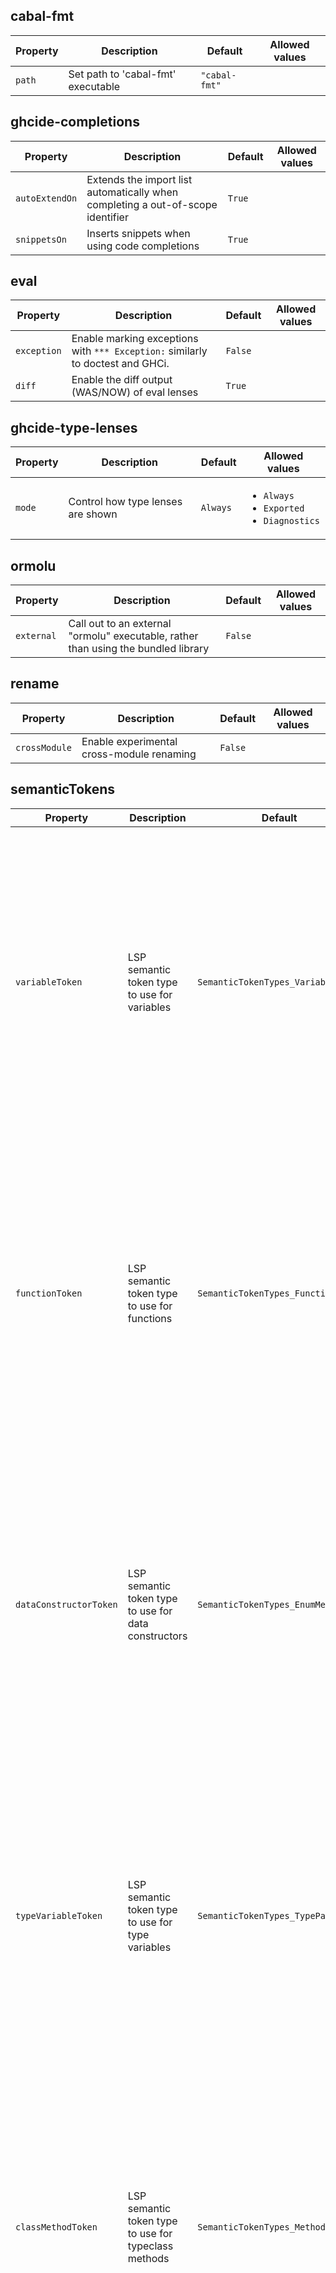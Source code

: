 ## cabal-fmt
| Property | Description | Default | Allowed values |
| --- | --- | --- | --- |
| `path` | Set path to 'cabal-fmt' executable | `"cabal-fmt"` |  &nbsp;  |

## ghcide-completions
| Property | Description | Default | Allowed values |
| --- | --- | --- | --- |
| `autoExtendOn` | Extends the import list automatically when completing a out-of-scope identifier | `True` |  &nbsp;  |
| `snippetsOn` | Inserts snippets when using code completions | `True` |  &nbsp;  |

## eval
| Property | Description | Default | Allowed values |
| --- | --- | --- | --- |
| `exception` | Enable marking exceptions with `*** Exception:` similarly to doctest and GHCi. | `False` |  &nbsp;  |
| `diff` | Enable the diff output (WAS/NOW) of eval lenses | `True` |  &nbsp;  |

## ghcide-type-lenses
| Property | Description | Default | Allowed values |
| --- | --- | --- | --- |
| `mode` | Control how type lenses are shown | `Always` | <ul> <li><code>Always</code></li> <li><code>Exported</code></li> <li><code>Diagnostics</code></li> </ul> |

## ormolu
| Property | Description | Default | Allowed values |
| --- | --- | --- | --- |
| `external` | Call out to an external "ormolu" executable, rather than using the bundled library | `False` |  &nbsp;  |

## rename
| Property | Description | Default | Allowed values |
| --- | --- | --- | --- |
| `crossModule` | Enable experimental cross-module renaming | `False` |  &nbsp;  |

## semanticTokens
| Property | Description | Default | Allowed values |
| --- | --- | --- | --- |
| `variableToken` | LSP semantic token type to use for variables | `SemanticTokenTypes_Variable` | <ul> <li><code>SemanticTokenTypes_Namespace</code></li> <li><code>SemanticTokenTypes_Type</code></li> <li><code>SemanticTokenTypes_Class</code></li> <li><code>SemanticTokenTypes_Enum</code></li> <li><code>SemanticTokenTypes_Interface</code></li> <li><code>SemanticTokenTypes_Struct</code></li> <li><code>SemanticTokenTypes_TypeParameter</code></li> <li><code>SemanticTokenTypes_Parameter</code></li> <li><code>SemanticTokenTypes_Variable</code></li> <li><code>SemanticTokenTypes_Property</code></li> <li><code>SemanticTokenTypes_EnumMember</code></li> <li><code>SemanticTokenTypes_Event</code></li> <li><code>SemanticTokenTypes_Function</code></li> <li><code>SemanticTokenTypes_Method</code></li> <li><code>SemanticTokenTypes_Macro</code></li> <li><code>SemanticTokenTypes_Keyword</code></li> <li><code>SemanticTokenTypes_Modifier</code></li> <li><code>SemanticTokenTypes_Comment</code></li> <li><code>SemanticTokenTypes_String</code></li> <li><code>SemanticTokenTypes_Number</code></li> <li><code>SemanticTokenTypes_Regexp</code></li> <li><code>SemanticTokenTypes_Operator</code></li> <li><code>SemanticTokenTypes_Decorator</code></li> </ul> |
| `functionToken` | LSP semantic token type to use for functions | `SemanticTokenTypes_Function` | <ul> <li><code>SemanticTokenTypes_Namespace</code></li> <li><code>SemanticTokenTypes_Type</code></li> <li><code>SemanticTokenTypes_Class</code></li> <li><code>SemanticTokenTypes_Enum</code></li> <li><code>SemanticTokenTypes_Interface</code></li> <li><code>SemanticTokenTypes_Struct</code></li> <li><code>SemanticTokenTypes_TypeParameter</code></li> <li><code>SemanticTokenTypes_Parameter</code></li> <li><code>SemanticTokenTypes_Variable</code></li> <li><code>SemanticTokenTypes_Property</code></li> <li><code>SemanticTokenTypes_EnumMember</code></li> <li><code>SemanticTokenTypes_Event</code></li> <li><code>SemanticTokenTypes_Function</code></li> <li><code>SemanticTokenTypes_Method</code></li> <li><code>SemanticTokenTypes_Macro</code></li> <li><code>SemanticTokenTypes_Keyword</code></li> <li><code>SemanticTokenTypes_Modifier</code></li> <li><code>SemanticTokenTypes_Comment</code></li> <li><code>SemanticTokenTypes_String</code></li> <li><code>SemanticTokenTypes_Number</code></li> <li><code>SemanticTokenTypes_Regexp</code></li> <li><code>SemanticTokenTypes_Operator</code></li> <li><code>SemanticTokenTypes_Decorator</code></li> </ul> |
| `dataConstructorToken` | LSP semantic token type to use for data constructors | `SemanticTokenTypes_EnumMember` | <ul> <li><code>SemanticTokenTypes_Namespace</code></li> <li><code>SemanticTokenTypes_Type</code></li> <li><code>SemanticTokenTypes_Class</code></li> <li><code>SemanticTokenTypes_Enum</code></li> <li><code>SemanticTokenTypes_Interface</code></li> <li><code>SemanticTokenTypes_Struct</code></li> <li><code>SemanticTokenTypes_TypeParameter</code></li> <li><code>SemanticTokenTypes_Parameter</code></li> <li><code>SemanticTokenTypes_Variable</code></li> <li><code>SemanticTokenTypes_Property</code></li> <li><code>SemanticTokenTypes_EnumMember</code></li> <li><code>SemanticTokenTypes_Event</code></li> <li><code>SemanticTokenTypes_Function</code></li> <li><code>SemanticTokenTypes_Method</code></li> <li><code>SemanticTokenTypes_Macro</code></li> <li><code>SemanticTokenTypes_Keyword</code></li> <li><code>SemanticTokenTypes_Modifier</code></li> <li><code>SemanticTokenTypes_Comment</code></li> <li><code>SemanticTokenTypes_String</code></li> <li><code>SemanticTokenTypes_Number</code></li> <li><code>SemanticTokenTypes_Regexp</code></li> <li><code>SemanticTokenTypes_Operator</code></li> <li><code>SemanticTokenTypes_Decorator</code></li> </ul> |
| `typeVariableToken` | LSP semantic token type to use for type variables | `SemanticTokenTypes_TypeParameter` | <ul> <li><code>SemanticTokenTypes_Namespace</code></li> <li><code>SemanticTokenTypes_Type</code></li> <li><code>SemanticTokenTypes_Class</code></li> <li><code>SemanticTokenTypes_Enum</code></li> <li><code>SemanticTokenTypes_Interface</code></li> <li><code>SemanticTokenTypes_Struct</code></li> <li><code>SemanticTokenTypes_TypeParameter</code></li> <li><code>SemanticTokenTypes_Parameter</code></li> <li><code>SemanticTokenTypes_Variable</code></li> <li><code>SemanticTokenTypes_Property</code></li> <li><code>SemanticTokenTypes_EnumMember</code></li> <li><code>SemanticTokenTypes_Event</code></li> <li><code>SemanticTokenTypes_Function</code></li> <li><code>SemanticTokenTypes_Method</code></li> <li><code>SemanticTokenTypes_Macro</code></li> <li><code>SemanticTokenTypes_Keyword</code></li> <li><code>SemanticTokenTypes_Modifier</code></li> <li><code>SemanticTokenTypes_Comment</code></li> <li><code>SemanticTokenTypes_String</code></li> <li><code>SemanticTokenTypes_Number</code></li> <li><code>SemanticTokenTypes_Regexp</code></li> <li><code>SemanticTokenTypes_Operator</code></li> <li><code>SemanticTokenTypes_Decorator</code></li> </ul> |
| `classMethodToken` | LSP semantic token type to use for typeclass methods | `SemanticTokenTypes_Method` | <ul> <li><code>SemanticTokenTypes_Namespace</code></li> <li><code>SemanticTokenTypes_Type</code></li> <li><code>SemanticTokenTypes_Class</code></li> <li><code>SemanticTokenTypes_Enum</code></li> <li><code>SemanticTokenTypes_Interface</code></li> <li><code>SemanticTokenTypes_Struct</code></li> <li><code>SemanticTokenTypes_TypeParameter</code></li> <li><code>SemanticTokenTypes_Parameter</code></li> <li><code>SemanticTokenTypes_Variable</code></li> <li><code>SemanticTokenTypes_Property</code></li> <li><code>SemanticTokenTypes_EnumMember</code></li> <li><code>SemanticTokenTypes_Event</code></li> <li><code>SemanticTokenTypes_Function</code></li> <li><code>SemanticTokenTypes_Method</code></li> <li><code>SemanticTokenTypes_Macro</code></li> <li><code>SemanticTokenTypes_Keyword</code></li> <li><code>SemanticTokenTypes_Modifier</code></li> <li><code>SemanticTokenTypes_Comment</code></li> <li><code>SemanticTokenTypes_String</code></li> <li><code>SemanticTokenTypes_Number</code></li> <li><code>SemanticTokenTypes_Regexp</code></li> <li><code>SemanticTokenTypes_Operator</code></li> <li><code>SemanticTokenTypes_Decorator</code></li> </ul> |
| `patternSynonymToken` | LSP semantic token type to use for pattern synonyms | `SemanticTokenTypes_Macro` | <ul> <li><code>SemanticTokenTypes_Namespace</code></li> <li><code>SemanticTokenTypes_Type</code></li> <li><code>SemanticTokenTypes_Class</code></li> <li><code>SemanticTokenTypes_Enum</code></li> <li><code>SemanticTokenTypes_Interface</code></li> <li><code>SemanticTokenTypes_Struct</code></li> <li><code>SemanticTokenTypes_TypeParameter</code></li> <li><code>SemanticTokenTypes_Parameter</code></li> <li><code>SemanticTokenTypes_Variable</code></li> <li><code>SemanticTokenTypes_Property</code></li> <li><code>SemanticTokenTypes_EnumMember</code></li> <li><code>SemanticTokenTypes_Event</code></li> <li><code>SemanticTokenTypes_Function</code></li> <li><code>SemanticTokenTypes_Method</code></li> <li><code>SemanticTokenTypes_Macro</code></li> <li><code>SemanticTokenTypes_Keyword</code></li> <li><code>SemanticTokenTypes_Modifier</code></li> <li><code>SemanticTokenTypes_Comment</code></li> <li><code>SemanticTokenTypes_String</code></li> <li><code>SemanticTokenTypes_Number</code></li> <li><code>SemanticTokenTypes_Regexp</code></li> <li><code>SemanticTokenTypes_Operator</code></li> <li><code>SemanticTokenTypes_Decorator</code></li> </ul> |
| `typeConstructorToken` | LSP semantic token type to use for type constructors | `SemanticTokenTypes_Enum` | <ul> <li><code>SemanticTokenTypes_Namespace</code></li> <li><code>SemanticTokenTypes_Type</code></li> <li><code>SemanticTokenTypes_Class</code></li> <li><code>SemanticTokenTypes_Enum</code></li> <li><code>SemanticTokenTypes_Interface</code></li> <li><code>SemanticTokenTypes_Struct</code></li> <li><code>SemanticTokenTypes_TypeParameter</code></li> <li><code>SemanticTokenTypes_Parameter</code></li> <li><code>SemanticTokenTypes_Variable</code></li> <li><code>SemanticTokenTypes_Property</code></li> <li><code>SemanticTokenTypes_EnumMember</code></li> <li><code>SemanticTokenTypes_Event</code></li> <li><code>SemanticTokenTypes_Function</code></li> <li><code>SemanticTokenTypes_Method</code></li> <li><code>SemanticTokenTypes_Macro</code></li> <li><code>SemanticTokenTypes_Keyword</code></li> <li><code>SemanticTokenTypes_Modifier</code></li> <li><code>SemanticTokenTypes_Comment</code></li> <li><code>SemanticTokenTypes_String</code></li> <li><code>SemanticTokenTypes_Number</code></li> <li><code>SemanticTokenTypes_Regexp</code></li> <li><code>SemanticTokenTypes_Operator</code></li> <li><code>SemanticTokenTypes_Decorator</code></li> </ul> |
| `classToken` | LSP semantic token type to use for typeclasses | `SemanticTokenTypes_Class` | <ul> <li><code>SemanticTokenTypes_Namespace</code></li> <li><code>SemanticTokenTypes_Type</code></li> <li><code>SemanticTokenTypes_Class</code></li> <li><code>SemanticTokenTypes_Enum</code></li> <li><code>SemanticTokenTypes_Interface</code></li> <li><code>SemanticTokenTypes_Struct</code></li> <li><code>SemanticTokenTypes_TypeParameter</code></li> <li><code>SemanticTokenTypes_Parameter</code></li> <li><code>SemanticTokenTypes_Variable</code></li> <li><code>SemanticTokenTypes_Property</code></li> <li><code>SemanticTokenTypes_EnumMember</code></li> <li><code>SemanticTokenTypes_Event</code></li> <li><code>SemanticTokenTypes_Function</code></li> <li><code>SemanticTokenTypes_Method</code></li> <li><code>SemanticTokenTypes_Macro</code></li> <li><code>SemanticTokenTypes_Keyword</code></li> <li><code>SemanticTokenTypes_Modifier</code></li> <li><code>SemanticTokenTypes_Comment</code></li> <li><code>SemanticTokenTypes_String</code></li> <li><code>SemanticTokenTypes_Number</code></li> <li><code>SemanticTokenTypes_Regexp</code></li> <li><code>SemanticTokenTypes_Operator</code></li> <li><code>SemanticTokenTypes_Decorator</code></li> </ul> |
| `typeSynonymToken` | LSP semantic token type to use for type synonyms | `SemanticTokenTypes_Type` | <ul> <li><code>SemanticTokenTypes_Namespace</code></li> <li><code>SemanticTokenTypes_Type</code></li> <li><code>SemanticTokenTypes_Class</code></li> <li><code>SemanticTokenTypes_Enum</code></li> <li><code>SemanticTokenTypes_Interface</code></li> <li><code>SemanticTokenTypes_Struct</code></li> <li><code>SemanticTokenTypes_TypeParameter</code></li> <li><code>SemanticTokenTypes_Parameter</code></li> <li><code>SemanticTokenTypes_Variable</code></li> <li><code>SemanticTokenTypes_Property</code></li> <li><code>SemanticTokenTypes_EnumMember</code></li> <li><code>SemanticTokenTypes_Event</code></li> <li><code>SemanticTokenTypes_Function</code></li> <li><code>SemanticTokenTypes_Method</code></li> <li><code>SemanticTokenTypes_Macro</code></li> <li><code>SemanticTokenTypes_Keyword</code></li> <li><code>SemanticTokenTypes_Modifier</code></li> <li><code>SemanticTokenTypes_Comment</code></li> <li><code>SemanticTokenTypes_String</code></li> <li><code>SemanticTokenTypes_Number</code></li> <li><code>SemanticTokenTypes_Regexp</code></li> <li><code>SemanticTokenTypes_Operator</code></li> <li><code>SemanticTokenTypes_Decorator</code></li> </ul> |
| `typeFamilyToken` | LSP semantic token type to use for type families | `SemanticTokenTypes_Interface` | <ul> <li><code>SemanticTokenTypes_Namespace</code></li> <li><code>SemanticTokenTypes_Type</code></li> <li><code>SemanticTokenTypes_Class</code></li> <li><code>SemanticTokenTypes_Enum</code></li> <li><code>SemanticTokenTypes_Interface</code></li> <li><code>SemanticTokenTypes_Struct</code></li> <li><code>SemanticTokenTypes_TypeParameter</code></li> <li><code>SemanticTokenTypes_Parameter</code></li> <li><code>SemanticTokenTypes_Variable</code></li> <li><code>SemanticTokenTypes_Property</code></li> <li><code>SemanticTokenTypes_EnumMember</code></li> <li><code>SemanticTokenTypes_Event</code></li> <li><code>SemanticTokenTypes_Function</code></li> <li><code>SemanticTokenTypes_Method</code></li> <li><code>SemanticTokenTypes_Macro</code></li> <li><code>SemanticTokenTypes_Keyword</code></li> <li><code>SemanticTokenTypes_Modifier</code></li> <li><code>SemanticTokenTypes_Comment</code></li> <li><code>SemanticTokenTypes_String</code></li> <li><code>SemanticTokenTypes_Number</code></li> <li><code>SemanticTokenTypes_Regexp</code></li> <li><code>SemanticTokenTypes_Operator</code></li> <li><code>SemanticTokenTypes_Decorator</code></li> </ul> |
| `recordFieldToken` | LSP semantic token type to use for record fields | `SemanticTokenTypes_Property` | <ul> <li><code>SemanticTokenTypes_Namespace</code></li> <li><code>SemanticTokenTypes_Type</code></li> <li><code>SemanticTokenTypes_Class</code></li> <li><code>SemanticTokenTypes_Enum</code></li> <li><code>SemanticTokenTypes_Interface</code></li> <li><code>SemanticTokenTypes_Struct</code></li> <li><code>SemanticTokenTypes_TypeParameter</code></li> <li><code>SemanticTokenTypes_Parameter</code></li> <li><code>SemanticTokenTypes_Variable</code></li> <li><code>SemanticTokenTypes_Property</code></li> <li><code>SemanticTokenTypes_EnumMember</code></li> <li><code>SemanticTokenTypes_Event</code></li> <li><code>SemanticTokenTypes_Function</code></li> <li><code>SemanticTokenTypes_Method</code></li> <li><code>SemanticTokenTypes_Macro</code></li> <li><code>SemanticTokenTypes_Keyword</code></li> <li><code>SemanticTokenTypes_Modifier</code></li> <li><code>SemanticTokenTypes_Comment</code></li> <li><code>SemanticTokenTypes_String</code></li> <li><code>SemanticTokenTypes_Number</code></li> <li><code>SemanticTokenTypes_Regexp</code></li> <li><code>SemanticTokenTypes_Operator</code></li> <li><code>SemanticTokenTypes_Decorator</code></li> </ul> |
| `operatorToken` | LSP semantic token type to use for operators | `SemanticTokenTypes_Operator` | <ul> <li><code>SemanticTokenTypes_Namespace</code></li> <li><code>SemanticTokenTypes_Type</code></li> <li><code>SemanticTokenTypes_Class</code></li> <li><code>SemanticTokenTypes_Enum</code></li> <li><code>SemanticTokenTypes_Interface</code></li> <li><code>SemanticTokenTypes_Struct</code></li> <li><code>SemanticTokenTypes_TypeParameter</code></li> <li><code>SemanticTokenTypes_Parameter</code></li> <li><code>SemanticTokenTypes_Variable</code></li> <li><code>SemanticTokenTypes_Property</code></li> <li><code>SemanticTokenTypes_EnumMember</code></li> <li><code>SemanticTokenTypes_Event</code></li> <li><code>SemanticTokenTypes_Function</code></li> <li><code>SemanticTokenTypes_Method</code></li> <li><code>SemanticTokenTypes_Macro</code></li> <li><code>SemanticTokenTypes_Keyword</code></li> <li><code>SemanticTokenTypes_Modifier</code></li> <li><code>SemanticTokenTypes_Comment</code></li> <li><code>SemanticTokenTypes_String</code></li> <li><code>SemanticTokenTypes_Number</code></li> <li><code>SemanticTokenTypes_Regexp</code></li> <li><code>SemanticTokenTypes_Operator</code></li> <li><code>SemanticTokenTypes_Decorator</code></li> </ul> |
| `moduleToken` | LSP semantic token type to use for modules | `SemanticTokenTypes_Namespace` | <ul> <li><code>SemanticTokenTypes_Namespace</code></li> <li><code>SemanticTokenTypes_Type</code></li> <li><code>SemanticTokenTypes_Class</code></li> <li><code>SemanticTokenTypes_Enum</code></li> <li><code>SemanticTokenTypes_Interface</code></li> <li><code>SemanticTokenTypes_Struct</code></li> <li><code>SemanticTokenTypes_TypeParameter</code></li> <li><code>SemanticTokenTypes_Parameter</code></li> <li><code>SemanticTokenTypes_Variable</code></li> <li><code>SemanticTokenTypes_Property</code></li> <li><code>SemanticTokenTypes_EnumMember</code></li> <li><code>SemanticTokenTypes_Event</code></li> <li><code>SemanticTokenTypes_Function</code></li> <li><code>SemanticTokenTypes_Method</code></li> <li><code>SemanticTokenTypes_Macro</code></li> <li><code>SemanticTokenTypes_Keyword</code></li> <li><code>SemanticTokenTypes_Modifier</code></li> <li><code>SemanticTokenTypes_Comment</code></li> <li><code>SemanticTokenTypes_String</code></li> <li><code>SemanticTokenTypes_Number</code></li> <li><code>SemanticTokenTypes_Regexp</code></li> <li><code>SemanticTokenTypes_Operator</code></li> <li><code>SemanticTokenTypes_Decorator</code></li> </ul> |

## fourmolu
| Property | Description | Default | Allowed values |
| --- | --- | --- | --- |
| `external` | Call out to an external "fourmolu" executable, rather than using the bundled library. | `False` |  &nbsp;  |
| `path` | Set path to executable (for "external" mode). | `"fourmolu"` |  &nbsp;  |

## cabal-gild
| Property | Description | Default | Allowed values |
| --- | --- | --- | --- |
| `path` | Set path to 'cabal-gild' executable | `"cabal-gild"` |  &nbsp;  |


